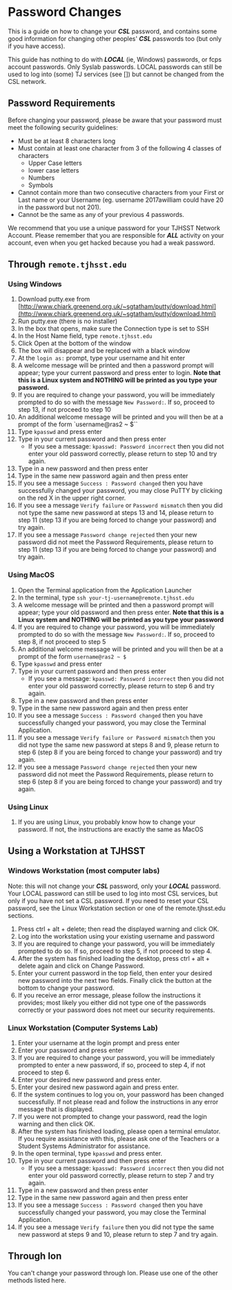 # Password Changes

This is a guide on how to change your _**CSL**_ password, and contains some good information for changing other peoples' _**CSL**_ passwords too \(but only if you have access\).

This guide has nothing to do with _**LOCAL**_ \(ie, Windows\) passwords, or fcps account passwords. Only Syslab passwords. LOCAL passwords can still be used to log into \(some\) TJ services \(see \[\]\) but cannot be changed from the CSL network.

## Password Requirements

Before changing your password, please be aware that your password must meet the following security guidelines:

* Must be at least 8 characters long
* Must contain at least one character from 3 of the following 4 classes of characters
  * Upper Case letters
  * lower case letters
  * Numbers
  * Symbols
* Cannot contain more than two consecutive characters from your First or Last name or your Username \(eg. username 2017awilliam could have 20 in the password but not 201\).
* Cannot be the same as any of your previous 4 passwords.

We recommend that you use a unique password for your TJHSST Network Account. Please remember that you are responsible for _**ALL**_ activity on your account, even when you get hacked because you had a weak password.

## Through `remote.tjhsst.edu`

### Using Windows

1. Download putty.exe from [http://www.chiark.greenend.org.uk/~sgtatham/putty/download.html](http://www.chiark.greenend.org.uk/~sgtatham/putty/download.html)
2. Run putty.exe \(there is no installer\)
3. In the box that opens, make sure the Connection type is set to SSH
4. In the Host Name field, type `remote.tjhsst.edu`
5. Click Open at the bottom of the window
6. The box will disappear and be replaced with a black window
7. At the `login as:` prompt, type your username and hit enter
8. A welcome message will be printed and then a password prompt will appear; type your current password and press enter to login. **Note that this is a Linux system and NOTHING will be printed as you type your password.**
9. If you are required to change your password, you will be immediately prompted to do so with the message `New Password:`. If so, proceed to step 13, if not proceed to step 10
10. An additional welcome message will be printed and you will then be at a prompt of the form \`username@ras2 ~ $\`\`
11. Type `kpasswd` and press enter
12. Type in your current password and then press enter
    * If you see a message: `kpasswd: Password incorrect` then you did not enter your old password correctly, please return to step 10 and try again.
13. Type in a new password and then press enter
14. Type in the same new password again and then press enter
15. If you see a message `Success : Password changed` then you have successfully changed your password, you may close PuTTY by clicking on the red X in the upper right corner.
16. If you see a message `Verify failure` or `Password mismatch` then you did not type the same new password at steps 13 and 14, please return to step 11 \(step 13 if you are being forced to change your password\) and try again.
17. If you see a message `Password change rejected` then your new password did not meet the Password Requirements, please return to step 11 \(step 13 if you are being forced to change your password\) and try again.

### Using MacOS

1. Open the Terminal application from the Application Launcher
2. In the terminal, type `ssh your-tj-username@remote.tjhsst.edu`
3. A welcome message will be printed and then a password prompt will appear; type your old password and then press enter. **Note that this is a Linux system and NOTHING will be printed as you type your password**
4. If you are required to change your password, you will be immediately prompted to do so with the message `New Password:`. If so, proceed to step 8, if not proceed to step 5
5. An additional welcome message will be printed and you will then be at a prompt of the form `username@ras2 ~ $`
6. Type `kpasswd` and press enter
7. Type in your current password and then press enter
   * If you see a message: `kpasswd: Password incorrect` then you did not enter your old password correctly, please return to step 6 and try again.
8. Type in a new password and then press enter
9. Type in the same new password again and then press enter
10. If you see a message `Success : Password changed` then you have successfully changed your password, you may close the Terminal Application.
11. If you see a message `Verify failure or Password mismatch` then you did not type the same new password at steps 8 and 9, please return to step 6 \(step 8 if you are being forced to change your password\) and try again.
12. If you see a message `Password change rejected` then your new password did not meet the Password Requirements, please return to step 6 \(step 8 if you are being forced to change your password\) and try again.

### Using Linux

1. If you are using Linux, you probably know how to change your password. If not, the instructions are exactly the same as MacOS

## Using a Workstation at TJHSST

### Windows Workstation \(most computer labs\)

Note: this will not change your _**CSL**_ password, only your _**LOCAL**_ password. Your LOCAL password can still be used to log into most CSL services, but only if you have not set a CSL password. If you need to reset your CSL password, see the Linux Workstation section or one of the remote.tjhsst.edu sections.

1. Press ctrl + alt + delete; then read the displayed warning and click OK.
2. Log into the workstation using your existing username and password
3. If you are required to change your password, you will be immediately prompted to do so. If so, proceed to step 5, if not proceed to step 4.
4. After the system has finished loading the desktop, press ctrl + alt + delete again and click on Change Password.
5. Enter your current password in the top field, then enter your desired new password into the next two fields. Finally click the button at the bottom to change your password.
6. If you receive an error message, please follow the instructions it provides; most likely you either did not type one of the passwords correctly or your password does not meet our security requirements.

### Linux Workstation \(Computer Systems Lab\)

1. Enter your username at the login prompt and press enter
2. Enter your password and press enter
3. If you are required to change your password, you will be immediately prompted to enter a new password, if so, proceed to step 4, if not proceed to step 6.
4. Enter your desired new password and press enter.
5. Enter your desired new password again and press enter.
6. If the system continues to log you on, your password has been changed successfully. If not please read and follow the instructions in any error message that is displayed.
7. If you were not prompted to change your password, read the login warning and then click OK.
8. After the system has finished loading, please open a terminal emulator. If you require assistance with this, please ask one of the Teachers or a Student Systems Administrator for assistance.
9. In the open terminal, type `kpasswd` and press enter.
10. Type in your current password and then press enter
    * If you see a message: `kpasswd: Password incorrect` then you did not enter your old password correctly, please return to step 7 and try again.
11. Type in a new password and then press enter
12. Type in the same new password again and then press enter
13. If you see a message `Success : Password changed` then you have successfully changed your password, you may close the Terminal Application.
14. If you see a message `Verify failure` then you did not type the same new password at steps 9 and 10, please return to step 7 and try again.

## Through Ion

You can't change your password through Ion. Please use one of the other methods listed here.

